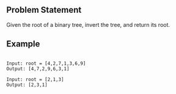 ## Problem Statement

Given the root of a binary tree, invert the tree, and return its root.

## Example

```JS

Input: root = [4,2,7,1,3,6,9]
Output: [4,7,2,9,6,3,1]

Input: root = [2,1,3]
Output: [2,3,1]


```
